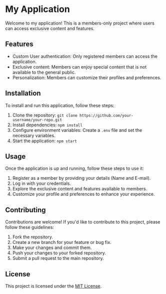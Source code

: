 # My Application

Welcome to my application! This is a members-only project where users can access exclusive content and features.

## Features

- Custom User authentication: Only registered members can access the application.
- Exclusive content: Members can enjoy special content that is not available to the general public.
- Personalization: Members can customize their profiles and preferences.

## Installation

To install and run this application, follow these steps:

1. Clone the repository: `git clone https://github.com/your-username/your-repo.git`
2. Install dependencies: `npm install`
3. Configure environment variables: Create a `.env` file and set the necessary variables.
4. Start the application: `npm start`

## Usage

Once the application is up and running, follow these steps to use it:

1. Register as a member by providing your details (Name and E-mail).
2. Log in with your credentials.
3. Explore the exclusive content and features available to members.
4. Customize your profile and preferences to enhance your experience.

## Contributing

Contributions are welcome! If you'd like to contribute to this project, please follow these guidelines:

1. Fork the repository.
2. Create a new branch for your feature or bug fix.
3. Make your changes and commit them.
4. Push your changes to your forked repository.
5. Submit a pull request to the main repository.

## License

This project is licensed under the [MIT License](LICENSE).
